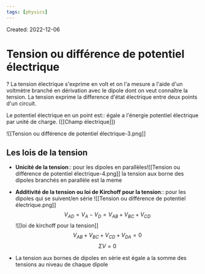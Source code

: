 ```yaml
---
tags: [physics] 
---
```

Created: 2022-12-06

# Tension ou différence de potentiel électrique
?
La tension électrique s'exprime en volt et on l'a mesure a l'aide d'un voltmètre branché en dérivation avec le dipole dont on veut connaître la tension. La tension exprime la difference d'état électrique entre deux points d'un circuit. 
<!--SR:!2022-12-25,8,190-->

Le potentiel électrique en un point est:: égale a l'énergie potentiel électrique par unité de charge. ([[Champ électrique]])
<!--SR:!2022-12-26,6,150-->
![[Tension ou différence de potentiel électrique-3.png]]

## Les lois de la tension
- **Unicité de la tension**:: pour les dipoles en parallèles![[Tension ou différence de potentiel électrique-4.png]] la tension aux borne des dipoles branchés en parallèle est la meme
<!--SR:!2023-01-12,24,250-->
- **Additivité de la tension ou loi de Kirchoff pour la tension**:: pour les dipoles qui se suivent/en série ![[Tension ou différence de potentiel électrique.png]] $$V_{AD}=V_{A}-V_{D}=V_{AB}+V_{BC}+V_{CD}$$![[loi de kirchoff pour la tension]]$$V_{AB}+V_{BC}+V_{CD}+V_{DA}=0$$$$\Sigma V=0$$
<!--SR:!2022-12-28,9,216-->
- La tension aux bornes de dipoles en série est égale a la somme des tensions au niveau de chaque dipole
<!--SR:!2022-12-17,8,250-->






